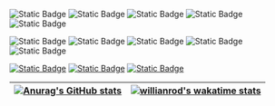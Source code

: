 ![Static Badge](https://img.shields.io/badge/c-gray?style=for-the-badge&logo=C)
![Static Badge](https://img.shields.io/badge/c%2B%2B-blue?style=for-the-badge&logo=c%2B%2B)
![Static Badge](https://img.shields.io/badge/java-orange?style=for-the-badge&logo=openjdk)
![Static Badge](https://img.shields.io/badge/python-yellow?style=for-the-badge&logo=python)
![Static Badge](https://img.shields.io/badge/typescript-white?style=for-the-badge&logo=typescript)

![Static Badge](https://img.shields.io/badge/linux-gray?style=for-the-badge&logo=linux)
![Static Badge](https://img.shields.io/badge/git-orange?style=for-the-badge&logo=git)
![Static Badge](https://img.shields.io/badge/vscode-blue?style=for-the-badge&logo=visualstudiocode)
![Static Badge](https://img.shields.io/badge/markdown-black?style=for-the-badge&logo=markdown)
![Static Badge](https://img.shields.io/badge/latex-green?style=for-the-badge&logo=latex)

[![Static Badge](https://img.shields.io/badge/bilibili-pink?style=for-the-badge&logo=bilibili)](https://space.bilibili.com/120174936)
[![Static Badge](https://img.shields.io/badge/zhihu-blue?style=for-the-badge&logo=zhihu)](https://www.zhihu.com/people/agoh-40)
[![Static Badge](https://img.shields.io/badge/codeforces-white?style=for-the-badge&logo=codeforces)](https://codeforces.com/profile/AgOH)

|[![Anurag's GitHub stats](https://github-readme-stats.vercel.app/api?username=StableAgOH&show_icons=true)](https://github.com/anuraghazra/github-readme-stats)|[![willianrod's wakatime stats](https://github-readme-stats.vercel.app/api/wakatime?username=AgOH&langs_count=5&custom_title=AgOH's%20Wakatime%20Stats)](https://github.com/anuraghazra/github-readme-stats)|
|:-:|:-:|
